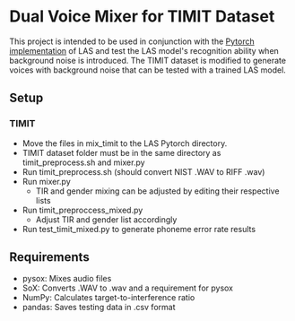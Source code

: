 # Dual Voice Mixer for TIMIT Dataset
This project is intended to be used in conjunction with the [Pytorch implementation](https://github.com/AzizCode92/Listen-Attend-and-Spell-Pytorch) of LAS and test the LAS model's recognition ability when background noise is introduced. The TIMIT dataset is modified to generate voices with background noise that can be tested with a trained LAS model.

## Setup
### TIMIT
- Move the files in mix_timit to the LAS Pytorch directory.
- TIMIT dataset folder must be in the same directory as timit_preprocess.sh and mixer.py
- Run timit_preprocess.sh (should convert NIST .WAV to RIFF .wav)
- Run mixer.py
	- TIR and gender mixing can be adjusted by editing their respective lists
- Run timit\_preproccess\_mixed.py
	- Adjust TIR and gender list accordingly
- Run test\_timit\_mixed.py to generate phoneme error rate results

## Requirements
- pysox: Mixes audio files
- SoX: Converts .WAV to .wav and a requirement for pysox
- NumPy: Calculates target-to-interference ratio
- pandas: Saves testing data in .csv format
